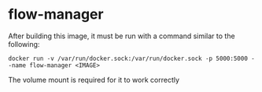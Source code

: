 
# flow-manager

After building this image, it must be run with a command similar to the following:

`docker run -v /var/run/docker.sock:/var/run/docker.sock -p 5000:5000 --name flow-manager <IMAGE>`

The volume mount is required for it to work correctly